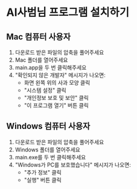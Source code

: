 # AI사범님 프로그램 설치하기

## Mac 컴퓨터 사용자
1. 다운로드 받은 파일의 압축을 풀어주세요
2. Mac 폴더를 열어주세요
3. main.app을 두 번 클릭해주세요
4. "확인되지 않은 개발자" 메시지가 나오면:
   - 화면 왼쪽 위의 사과 모양 클릭
   - "시스템 설정" 클릭
   - "개인정보 보호 및 보안" 클릭
   - "이 프로그램 열기" 버튼 클릭

## Windows 컴퓨터 사용자
1. 다운로드 받은 파일의 압축을 풀어주세요
2. Windows 폴더를 열어주세요
3. main.exe를 두 번 클릭해주세요
4. "Windows가 PC를 보호했습니다" 메시지가 나오면:
   - "추가 정보" 클릭
   - "실행" 버튼 클릭 